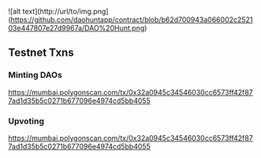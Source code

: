 ![alt text](http://url/to/img.png](https://github.com/daohuntapp/contract/blob/b62d700943a066002c252103e447807e27d9967a/DAO%20Hunt.png)

## Testnet Txns

### Minting DAOs

https://mumbai.polygonscan.com/tx/0x32a0945c34546030cc6573ff42f877ad1d35b5c0271b677096e4974cd5bb4055

### Upvoting

https://mumbai.polygonscan.com/tx/0x32a0945c34546030cc6573ff42f877ad1d35b5c0271b677096e4974cd5bb4055
